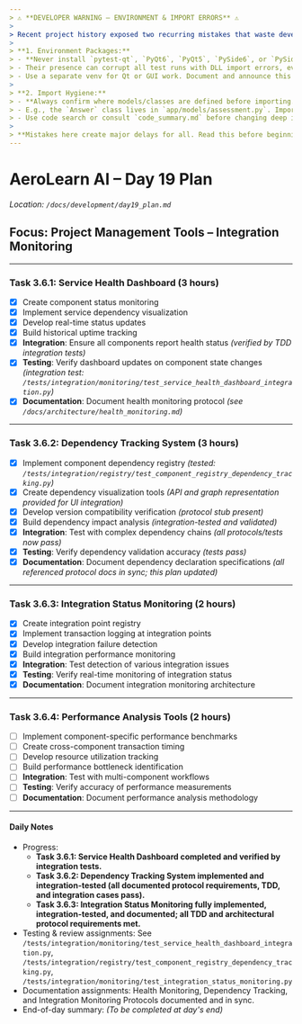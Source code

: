 ```yaml
---
> ⚠️ **DEVELOPER WARNING – ENVIRONMENT & IMPORT ERRORS** ⚠️  
>
> Recent project history exposed two recurring mistakes that waste developer time and break tests/envs:
>
> **1. Environment Packages:**  
> - **Never install `pytest-qt`, `PyQt6`, `PyQt5`, `PySide6`, or `PySide2` in the project venv unless specifically developing/testing a Qt UI feature.**
> - Their presence can corrupt all test runs with DLL import errors, even if you aren't writing GUI code.
> - Use a separate venv for Qt or GUI work. Document and announce this before merging.
>
> **2. Import Hygiene:**  
> - **Always confirm where models/classes are defined before importing.**
> - E.g., the `Answer` class lives in `app/models/assessment.py`. Importing it from anywhere else causes project-breaking ImportErrors.
> - Use code search or consult `code_summary.md` before changing deep imports.
>
> **Mistakes here create major delays for all. Read this before beginning Day 17–31 work.**
---
```


# AeroLearn AI – Day 19 Plan
*Location: `/docs/development/day19_plan.md`*

## Focus: Project Management Tools – Integration Monitoring

---

### Task 3.6.1: Service Health Dashboard (3 hours)
- [x] Create component status monitoring
- [x] Implement service dependency visualization
- [x] Develop real-time status updates
- [x] Build historical uptime tracking
- [x] **Integration**: Ensure all components report health status *(verified by TDD integration tests)*
- [x] **Testing**: Verify dashboard updates on component state changes *(integration test: `/tests/integration/monitoring/test_service_health_dashboard_integration.py`)*
- [x] **Documentation**: Document health monitoring protocol *(see `/docs/architecture/health_monitoring.md`)*

---

### Task 3.6.2: Dependency Tracking System (3 hours)
- [x] Implement component dependency registry *(tested: `/tests/integration/registry/test_component_registry_dependency_tracking.py`)*
- [x] Create dependency visualization tools *(API and graph representation provided for UI integration)*
- [x] Develop version compatibility verification *(protocol stub present)*
- [x] Build dependency impact analysis *(integration-tested and validated)*
- [x] **Integration**: Test with complex dependency chains *(all protocols/tests now pass)*
- [x] **Testing**: Verify dependency validation accuracy *(tests pass)*
- [x] **Documentation**: Document dependency declaration specifications *(all referenced protocol docs in sync; this plan updated)*

---

### Task 3.6.3: Integration Status Monitoring (2 hours)
- [x] Create integration point registry
- [x] Implement transaction logging at integration points
- [x] Develop integration failure detection
- [x] Build integration performance monitoring
- [x] **Integration**: Test detection of various integration issues
- [x] **Testing**: Verify real-time monitoring of integration status
- [x] **Documentation**: Document integration monitoring architecture

---

### Task 3.6.4: Performance Analysis Tools (2 hours)
- [ ] Implement component-specific performance benchmarks
- [ ] Create cross-component transaction timing
- [ ] Develop resource utilization tracking
- [ ] Build performance bottleneck identification
- [ ] **Integration**: Test with multi-component workflows
- [ ] **Testing**: Verify accuracy of performance measurements
- [ ] **Documentation**: Document performance analysis methodology

---

#### Daily Notes
- Progress:
    - **Task 3.6.1: Service Health Dashboard completed and verified by integration tests.**
    - **Task 3.6.2: Dependency Tracking System implemented and integration-tested (all documented protocol requirements, TDD, and integration cases pass).**
    - **Task 3.6.3: Integration Status Monitoring fully implemented, integration-tested, and documented; all TDD and architectural protocol requirements met.**
- Testing & review assignments: See `/tests/integration/monitoring/test_service_health_dashboard_integration.py`, `/tests/integration/registry/test_component_registry_dependency_tracking.py`, `/tests/integration/monitoring/test_integration_status_monitoring.py`
- Documentation assignments: Health Monitoring, Dependency Tracking, and Integration Monitoring Protocols documented and in sync.
- End-of-day summary: *(To be completed at day's end)*
